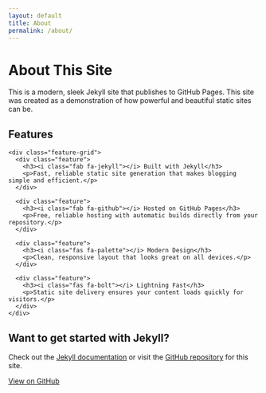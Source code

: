 ```yaml
---
layout: default
title: About
permalink: /about/
---
```


<div class="about-section">
  <h1><i class="fas fa-info-circle"></i> About This Site</h1>
  
  <p class="lead">This is a modern, sleek Jekyll site that publishes to GitHub Pages. This site was created as a demonstration of how powerful and beautiful static sites can be.</p>

  <div class="features">
    <h2><i class="fas fa-star"></i> Features</h2>
    
    <div class="feature-grid">
      <div class="feature">
        <h3><i class="fab fa-jekyll"></i> Built with Jekyll</h3>
        <p>Fast, reliable static site generation that makes blogging simple and efficient.</p>
      </div>
      
      <div class="feature">
        <h3><i class="fab fa-github"></i> Hosted on GitHub Pages</h3>
        <p>Free, reliable hosting with automatic builds directly from your repository.</p>
      </div>
      
      <div class="feature">
        <h3><i class="fas fa-palette"></i> Modern Design</h3>
        <p>Clean, responsive layout that looks great on all devices.</p>
      </div>
      
      <div class="feature">
        <h3><i class="fas fa-bolt"></i> Lightning Fast</h3>
        <p>Static site delivery ensures your content loads quickly for visitors.</p>
      </div>
    </div>
  </div>
  
  <div class="cta">
    <h2>Want to get started with Jekyll?</h2>
    <p>Check out the <a href="https://jekyllrb.com/docs/" target="_blank">Jekyll documentation</a> or visit the <a href="https://github.com/ehippy/githubpagestoy" target="_blank">GitHub repository</a> for this site.</p>
    <a href="https://github.com/ehippy/githubpagestoy" class="button"><i class="fab fa-github"></i> View on GitHub</a>
  </div>
</div>
